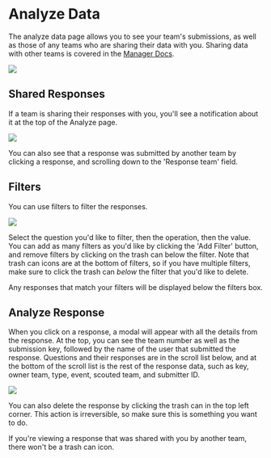 # Analyze Data

The analyze data page allows you to see your team's submissions, as well as those of any teams who are sharing their data with you. Sharing data with other teams is covered in the [Manager Docs](https://app.gitbook.com/o/L51rApvaZhl5QetYJ8rf/s/OOET5QiwzcXSGYSA6P9o/).

![](../.gitbook/assets/user-scouting-analyze)

## Shared Responses

If a team is sharing their responses with you, you'll see a notification about it at the top of the Analyze page.

![](../.gitbook/assets/user-scouting-analyze-shared)

You can also see that a response was submitted by another team by clicking a response, and scrolling down to the 'Response team' field.

## Filters

You can use filters to filter the responses.

![](../.gitbook/assets/user-scouting-analyzefilter)

Select the question you'd like to filter, then the operation, then the value. You can add as many filters as you'd like by clicking the 'Add Filter' button, and remove filters by clicking on the trash can below the filter. Note that trash can icons are at the bottom of filters, so if you have multiple filters, make sure to click the trash can _below_ the filter that you'd like to delete.

Any responses that match your filters will be displayed below the filters box.

## Analyze Response

When you click on a response, a modal will appear with all the details from the response. At the top, you can see the team number as well as the submission key, followed by the name of the user that submitted the response. Questions and their responses are in the scroll list below, and at the bottom of the scroll list is the rest of the response data, such as key, owner team, type, event, scouted team, and submitter ID.

![](../.gitbook/assets/user-scouting-analyseresponse)

You can also delete the response by clicking the trash can in the top left corner. This action is irreversible, so make sure this is something you want to do.

If you're viewing a response that was shared with you by another team, there won't be a trash can icon.

